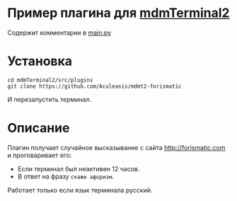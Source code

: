 # Пример плагина для [mdmTerminal2](https://github.com/Aculeasis/mdmTerminal2)
Содержит комментарии в [main.py](main.py)
# Установка
```
cd mdmTerminal2/src/plugins
git clone https://github.com/Aculeasis/mdmt2-forismatic
```
И перезапустить терминал.
# Описание
Плагин получает случайное высказывание с сайта http://forismatic.com и проговаривает его:
- Если терминал был неактивен 12 часов.
- В ответ на фразу `скажи афоризм`.

Работает только если язык терминала русский.

